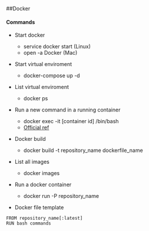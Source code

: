##Docker

#### Commands 


- Start docker
	- service docker start (Linux)
	- open -a Docker (Mac)

- Start virtual enviroment
	- docker-compose up -d

- List virtual enviroment 
	- docker ps

- Run a new command in a running container
	- docker exec -it [container id] /bin/bash
	- [Official ref](https://docs.docker.com/engine/reference/commandline/exec/)

- Docker build 
	- docker build -t repository_name dockerfile_name
	
- List all images
	- docker images
	
- Run a docker container 
	- docker run -P repository_name
	
- Docker file template
```
FROM repository_name[:latest]
RUN bash commands 
```
